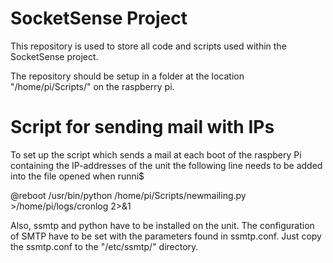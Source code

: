 # SocketSense Project
This repository is used to store all code and scripts used within the SocketSense project.

The repository should be setup in a folder at the location "/home/pi/Scripts/" on the raspberry pi.

# Script for sending mail with IPs
To set up the script which sends a mail at each boot of the raspbery Pi containing the IP-addresses of the unit the following line needs to be added into the file opened when runni$

@reboot /usr/bin/python /home/pi/Scripts/newmailing.py >/home/pi/logs/cronlog 2>&1


Also, ssmtp and python have to be installed on the unit. The configuration of SMTP have to be set with the parameters found in ssmtp.conf. Just copy the ssmtp.conf to the "/etc/ssmtp/" directory. 
